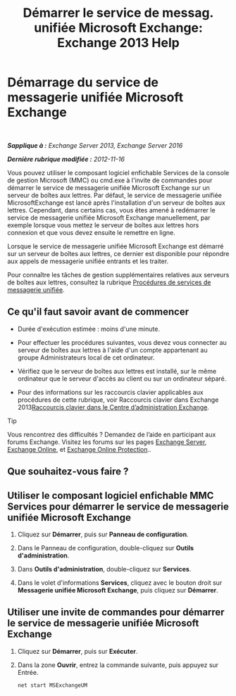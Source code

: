 ﻿---
title: 'Démarrer le service de messag. unifiée Microsoft Exchange: Exchange 2013 Help'
TOCTitle: Démarrage du service de messagerie unifiée Microsoft Exchange
ms:assetid: b54008e6-172e-4435-8516-57cff740e89c
ms:mtpsurl: https://technet.microsoft.com/fr-fr/library/Bb124330(v=EXCHG.150)
ms:contentKeyID: 50555466
ms.date: 04/24/2018
mtps_version: v=EXCHG.150
ms.translationtype: HT
---

# Démarrage du service de messagerie unifiée Microsoft Exchange

 

_**Sapplique à :** Exchange Server 2013, Exchange Server 2016_

_**Dernière rubrique modifiée :** 2012-11-16_

Vous pouvez utiliser le composant logiciel enfichable Services de la console de gestion Microsoft (MMC) ou cmd.exe à l'invite de commandes pour démarrer le service de messagerie unifiée Microsoft Exchange sur un serveur de boîtes aux lettres. Par défaut, le service de messagerie unifiée MicrosoftExchange est lancé après l'installation d'un serveur de boîtes aux lettres. Cependant, dans certains cas, vous êtes amené à redémarrer le service de messagerie unifiée Microsoft Exchange manuellement, par exemple lorsque vous mettez le serveur de boîtes aux lettres hors connexion et que vous devez ensuite le remettre en ligne.

Lorsque le service de messagerie unifiée Microsoft Exchange est démarré sur un serveur de boîtes aux lettres, ce dernier est disponible pour répondre aux appels de messagerie unifiée entrants et les traiter.

Pour connaître les tâches de gestion supplémentaires relatives aux serveurs de boîtes aux lettres, consultez la rubrique [Procédures de services de messagerie unifiée](um-services-procedures-exchange-2013-help.md).

## Ce qu'il faut savoir avant de commencer

  - Durée d'exécution estimée : moins d'une minute.

  - Pour effectuer les procédures suivantes, vous devez vous connecter au serveur de boîtes aux lettres à l'aide d'un compte appartenant au groupe Administrateurs local de cet ordinateur.

  - Vérifiez que le serveur de boîtes aux lettres est installé, sur le même ordinateur que le serveur d'accès au client ou sur un ordinateur séparé.

  - Pour des informations sur les raccourcis clavier applicables aux procédures de cette rubrique, voir Raccourcis clavier dans Exchange 2013[Raccourcis clavier dans le Centre d’administration Exchange](keyboard-shortcuts-in-the-exchange-admin-center-exchange-online-protection-help.md).

> [!TIP]
> Vous rencontrez des difficultés ? Demandez de l’aide en participant aux forums Exchange. Visitez les forums sur les pages <a href="https://go.microsoft.com/fwlink/p/?linkid=60612">Exchange Server</a>, <a href="https://go.microsoft.com/fwlink/p/?linkid=267542">Exchange Online</a>, et <a href="https://go.microsoft.com/fwlink/p/?linkid=285351">Exchange Online Protection</a>..


## Que souhaitez-vous faire ?

## Utiliser le composant logiciel enfichable MMC Services pour démarrer le service de messagerie unifiée Microsoft Exchange

1.  Cliquez sur **Démarrer**, puis sur **Panneau de configuration**.

2.  Dans le Panneau de configuration, double-cliquez sur **Outils d'administration**.

3.  Dans **Outils d'administration**, double-cliquez sur **Services**.

4.  Dans le volet d'informations **Services**, cliquez avec le bouton droit sur **Messagerie unifiée Microsoft Exchange**, puis cliquez sur **Démarrer**.

## Utiliser une invite de commandes pour démarrer le service de messagerie unifiée Microsoft Exchange

1.  Cliquez sur **Démarrer**, puis sur **Exécuter**.

2.  Dans la zone **Ouvrir**, entrez la commande suivante, puis appuyez sur Entrée.
    
        net start MSExchangeUM

